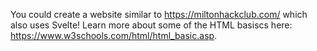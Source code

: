 You could create a website similar to https://miltonhackclub.com/ which also uses Svelte! Learn more about some of the HTML basiscs here: https://www.w3schools.com/html/html_basic.asp.
